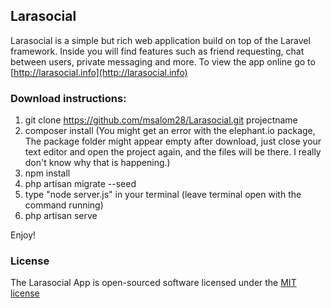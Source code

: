 ## Larasocial

Larasocial is a simple but rich web application build on top of the Laravel framework. Inside you will find features such as friend requesting, chat between users, private messaging and more. To view the app online go to [http://larasocial.info](http://larasocial.info)

### Download instructions:

1. git clone https://github.com/msalom28/Larasocial.git projectname
2. composer install (You might get an error with the elephant.io package, The package folder might appear empty after download, just close your text editor and open the project again, and the files will be there. I really don't know why that is happening.)
2. npm install
4. php artisan migrate --seed
5. type "node server.js" in your terminal (leave terminal open with the command running)
6. php artisan serve

Enjoy!


### License

The Larasocial App is open-sourced software licensed under the [MIT license](http://opensource.org/licenses/MIT)
